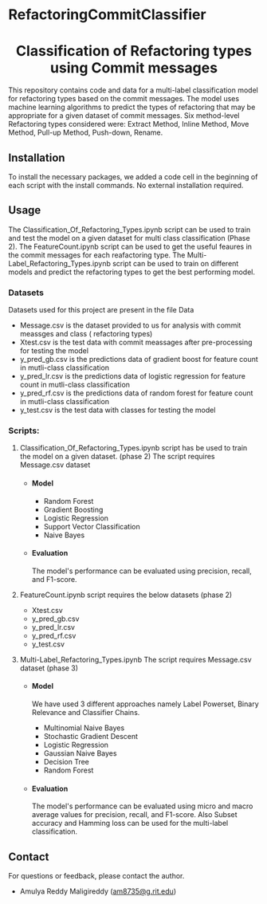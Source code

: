 # RefactoringCommitClassifier
<h1 align="center">Classification of Refactoring types using Commit messages</h1>

This repository contains code and data for a multi-label classification model for refactoring types based on the commit messages.
The model uses machine learning algorithms to predict the types of refactoring that may be appropriate for a given dataset of commit messages.
Six method-level Refactoring types considered were: Extract Method, Inline Method, Move Method, Pull-up Method, Push-down, Rename.

## Installation
To install the necessary packages, we added a code cell in the beginning of each script with the install commands. No external installation required.

## Usage

The Classification_Of_Refactoring_Types.ipynb script can be used to train and test the model on a given dataset for multi class classification (Phase 2). The FeatureCount.ipynb script can be used to get the useful feaures in the commit messages for each reafactoring type. The Multi-Label_Refactoring_Types.ipynb script can be used to train on different models and predict the refactoring types to get the best performing model.

### Datasets
Datasets used for this project are present in the file Data
- Message.csv is the dataset provided to us for analysis with commit meassges and class ( refactoring types)
- Xtest.csv is the test data with commit meassages after pre-processing for testing the model
- y_pred_gb.csv is the predictions data of gradient boost for feature count in mutli-class classification 
- y_pred_lr.csv is the predictions data of logistic regression for feature count in mutli-class classification 
- y_pred_rf.csv is the predictions data of random forest for feature count in mutli-class classification 
- y_test.csv is the test data with classes for testing the model

### Scripts:
1. Classification_Of_Refactoring_Types.ipynb script has be used to train the model on a given dataset. (phase 2)
The script requires Message.csv dataset
	- #### Model 
		- Random Forest
		- Gradient Boosting
		- Logistic Regression
		- Support Vector Classification
		- Naive Bayes
	- #### Evaluation 
		The model's performance can be evaluated using precision, recall, and F1-score. 
	
2. FeatureCount.ipynb script requires the below datasets (phase 2)
	- Xtest.csv
	- y_pred_gb.csv
	- y_pred_lr.csv
	- y_pred_rf.csv
	- y_test.csv
	
3. Multi-Label_Refactoring_Types.ipynb 
The script requires Message.csv dataset (phase 3)
	- #### Model 
		We have used 3 different approaches namely Label Powerset, Binary Relevance and Classifier Chains.
	
		- Multinomial Naive Bayes
		- Stochastic Gradient Descent
		- Logistic Regression
		- Gaussian Naive Bayes
		- Decision Tree
		- Random Forest
	- #### Evaluation 
		The model's performance can be evaluated using micro and macro average values for precision, recall, and F1-score. Also Subset accuracy and Hamming loss can be used for the multi-label classification.

## Contact
For questions or feedback, please contact the author.
- Amulya Reddy Maligireddy (am8735@g.rit.edu)
